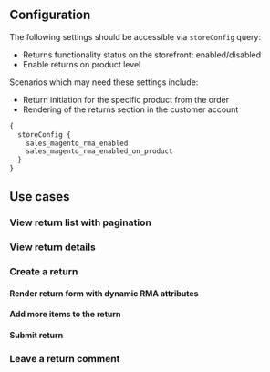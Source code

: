 ## Configuration 

The following settings should be accessible via `storeConfig` query:
- Returns functionality status on the storefront: enabled/disabled
- Enable returns on product level

Scenarios which may need these settings include:
- Return initiation for the specific product from the order
- Rendering of the returns section in the customer account

```graphql
{
  storeConfig {
    sales_magento_rma_enabled
    sales_magento_rma_enabled_on_product
  }
}
```

## Use cases

### View return list with pagination

### View return details

### Create a return

#### Render return form with dynamic RMA attributes

#### Add more items to the return

#### Submit return

### Leave a return comment
